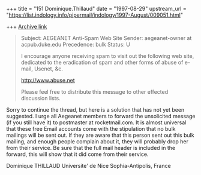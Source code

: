 +++
title = "151 Dominique.Thillaud"
date = "1997-08-29"
upstream_url = "https://list.indology.info/pipermail/indology/1997-August/009051.html"

+++
[Archive link](https://list.indology.info/pipermail/indology/1997-August/009051.html)

>Subject: AEGEANET Anti-Spam Web Site
>Sender: aegeanet-owner at acpub.duke.edu
>Precedence: bulk
>Status: U
>
>I encourage anyone receiving spam to visit out the following web site,
>dedicated to the eradication of spam and other forms of abuse of e-mail,
>Usenet, &c.
>
>http://www.abuse.net
>
>Please feel free to distribute this message to other effected discussion
>lists.

Sorry to continue the thread, but here is a solution that has not yet
been suggested.  I urge all Aegeanet members to forward the unsolicited
message (if you still have it) to postmaster at rocketmail.com.  It is
almost universal that these free Email accounts come with the stipulation
that no bulk mailings will be sent out.  If they are aware that this
person sent out this bulk mailing, and enough people complain about it,
they will probably drop her from their service.  Be sure that the full
mail header is included in the forward, this will show that it did come
from their service.

Dominique THILLAUD
Universite' de Nice Sophia-Antipolis, France






